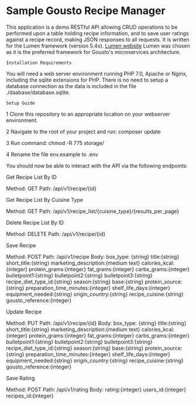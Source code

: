 # Sample Gousto Recipe Manager 

This application is a demo RESTful API allowing CRUD operations to be performed upon a table holding recipe information, and to save user ratings against a recipe record, making JSON responses to all requests. It is written for the Lumen framework (version 5.4x). [Lumen website](http://lumen.laravel.com/docs) Lumen was chosen as it is the preferred framework for Gousto's microservices architecture. 
 
    Installation Requirements
    
You will need a web server environment running PHP 7.0, Apache or Nginx, including the sqlite extensions for PHP. There is no need to setup a database connection as the data is included in the file ./daabase/database.sqlite.  
 
    Setup Guide
 
 1  Clone this repository to an appropriate location on your webserver environment. 
 
 2  Navigate to the root of your project and run: composer update
 
 3  Run command: chmod -R 775 storage/
 
 4  Rename the file env.example to .env
 
 You should now be able to interact with the API via the following endpoints:
  
Get Recipe List By ID
 
  Method: GET
  Path: /api/v1/recipe/{id}
    
Get Recipe List By Cuisine Type
 
  Method: GET
  Path: /api/v1/recipe_list/{cuisine_type}/{results_per_page}
    
Delete Recipe List By ID
 
  Method: DELETE
  Path: /api/v1/recipe/{id}        
 
Save Recipe 

  Method: POST
  Path: /api/v1/recipe
  Body: 
    box_type: {string}
    title:{string}
    short_title:{string}
    marketing_description:{medium text}
    calories_kcal:{integer}
    protein_grams:{integer}
    fat_grams:{integer}
    carbs_grams:{integer}
    bulletpoint1:{string}
    bulletpoint2:{string}
    bulletpoint3:{string}
    recipe_diet_type_id:{string}
    season:{string}
    base:{string}
    protein_source:{string}
    preparation_time_minutes:{integer}
    shelf_life_days:{integer}
    equipment_needed:{string}
    origin_country:{string}
    recipe_cuisine:{string}
    gousto_reference:{integer}
 
Update Recipe 

  Method: PUT
  Path: /api/v1/recipe/{id}
  Body: 
    box_type: {string}
    title:{string}
    short_title:{string}
    marketing_description:{medium text}
    calories_kcal:{integer}
    protein_grams:{integer}
    fat_grams:{integer}
    carbs_grams:{integer}
    bulletpoint1:{string}
    bulletpoint2:{string}
    bulletpoint3:{string}
    recipe_diet_type_id:{string}
    season:{string}
    base:{string}
    protein_source:{string}
    preparation_time_minutes:{integer}
    shelf_life_days:{integer}
    equipment_needed:{string}
    origin_country:{string}
    recipe_cuisine:{string}
    gousto_reference:{integer}    
    
Save Rating
    
  Method: POST
  Path: /api/v1/rating
  Body: 
      rating:{integer} 
      users_id:{integer} 
      recipes_id:{integer} 
